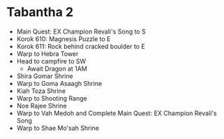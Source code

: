 # Tabantha 2

* Main Quest: EX Champion Revali's Song to S
* Korok 610: Magnesis Puzzle to E
* Korok 611: Rock behind cracked boulder to E
* Warp to Hebra Tower
* Head to campfire to SW
  * Await Dragon at 1AM
* Shira Gomar Shrine
* Warp to Goma Asaagh Shrine
* Kiah Toza Shrine
* Warp to Shooting Range
* Noe Rajee Shrine
* Warp to Vah Medoh and Complete Main Quest: EX Champion Revali's Song
* Warp to Shae Mo'sah Shrine

